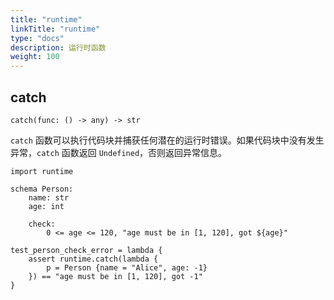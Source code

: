 ```yaml
---
title: "runtime"
linkTitle: "runtime"
type: "docs"
description: 运行时函数
weight: 100
---
```


## catch

`catch(func: () -> any) -> str`

`catch` 函数可以执行代码块并捕获任何潜在的运行时错误。如果代码块中没有发生异常，`catch` 函数返回 `Undefined`，否则返回异常信息。

```python3
import runtime

schema Person:
    name: str
    age: int

    check:
        0 <= age <= 120, "age must be in [1, 120], got ${age}"

test_person_check_error = lambda {
    assert runtime.catch(lambda {
        p = Person {name = "Alice", age: -1}
    }) == "age must be in [1, 120], got -1"
}
```
